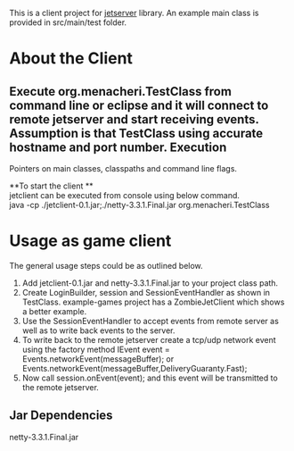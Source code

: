 This is a client project for [jetserver](https://github.com/menacher/java-game-server/tree/master/jetserver) library. An example main class is provided in src/main/test folder.

About the Client
================
Execute org.menacheri.TestClass from command line or eclipse and it will connect to remote jetserver and start receiving events. Assumption is that TestClass using accurate hostname and port number.
Execution  
---------
Pointers on main classes, classpaths and command line flags.    

**To start the client **    
jetclient can be executed from console using below command.        
java -cp ./jetclient-0.1.jar;./netty-3.3.1.Final.jar  org.menacheri.TestClass  

Usage as game client
====================
The general usage steps could be as outlined below.    
1.  Add jetclient-0.1.jar and netty-3.3.1.Final.jar to your project class path.    
2.  Create LoginBuilder, session and SessionEventHandler as shown in TestClass. example-games project has a ZombieJetClient which shows a better example.    
3.  Use the SessionEventHandler to accept events from remote server as well as to write back events to the server.    
4.  To write back to the remote jetserver create a tcp/udp network event using the factory method IEvent event = Events.networkEvent(messageBuffer); or Events.networkEvent(messageBuffer,DeliveryGuaranty.Fast);    
5.  Now call session.onEvent(event); and this event will be transmitted to the remote jetserver.    

Jar Dependencies
----------------
netty-3.3.1.Final.jar         